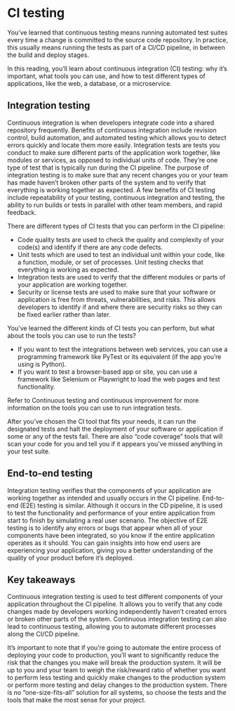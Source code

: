 # CI testing

You’ve learned that continuous testing means running automated test suites every time a change is committed to the source code repository. In practice, this usually means running the tests as part of a CI/CD pipeline, in between the build and deploy stages. 

In this reading, you’ll learn about continuous integration (CI) testing: why it’s important, what tools you can use, and how to test different types of applications, like the web, a database, or a microservice. 

## Integration testing

Continuous integration is when developers integrate code into a shared repository frequently. Benefits of continuous integration include revision control, build automation, and automated testing which allows you to detect errors quickly and locate them more easily. Integration tests are tests you conduct to make sure different parts of the application work together, like modules or services, as opposed to individual units of code. They’re one type of test that is typically run during the CI pipeline. The purpose of integration testing is to make sure that any recent changes you or your team has made haven’t broken other parts of the system and to verify that everything is working together as expected. A few benefits of CI testing include repeatability of your testing, continuous integration and testing, the ability to run builds or tests in parallel with other team members, and rapid feedback. 

There are different types of CI tests that you can perform in the CI pipeline:
* Code quality tests are used to check the quality and complexity of your code(s) and identify if there are any code defects. 
* Unit tests which are used to test an individual unit within your code, like a function, module, or set of processes. Unit testing checks that everything is working as expected.
* Integration tests are used to verify that the different modules or parts of your application are working together.
* Security or license tests are used to make sure that your software or application is free from threats, vulnerabilities, and risks. This allows developers to identify if and where there are security risks so they can be fixed earlier rather than later. 

You’ve learned the different kinds of CI tests you can perform, but what about the tools you can use to run the tests? 
* If you want to test the integrations between web services, you can use a programming framework like PyTest or its equivalent (if the app you’re using is Python). 
* If you want to test a browser-based app or site, you can use a framework like Selenium or Playwright to load the web pages and test functionality.

Refer to Continuous testing and continuous improvement for more information on the tools you can use to run integration tests. 

After you’ve chosen the CI tool that fits your needs, it can run the designated tests and halt the deployment of your software or application if some or any of the tests fail. There are also “code coverage” tools that will scan your code for you and tell you if it appears you’ve missed anything in your test suite.

## End-to-end testing

Integration testing verifies that the components of your application are working together as intended and usually occurs in the CI pipeline. End-to-end (E2E) testing is similar. Although it occurs in the CD pipeline, it is used to test the functionality and performance of your entire application from start to finish by simulating a real user scenario. The objective of E2E testing is to identify any errors or bugs that appear when all of your components have been integrated, so you know if the entire application operates as it should. You can gain insights into how end users are experiencing your application, giving you a better understanding of the quality of your product before it’s deployed. 

## Key takeaways

Continuous integration testing is used to test different components of your application throughout the CI pipeline. It allows you to verify that any code changes made by developers working independently haven’t created errors or broken other parts of the system. Continuous integration testing can also lead to continuous testing, allowing you to automate different processes along the CI/CD pipeline.

It’s important to note that if you’re going to automate the entire process of deploying your code to production, you’ll want to significantly reduce the risk that the changes you make will break the production system. It will be up to you and your team to weigh the risk/reward ratio of whether you want to perform less testing and quickly make changes to the production system or perform more testing and delay changes to the production system. There is no “one-size-fits-all” solution for all systems, so choose the tests and the tools that make the most sense for your project.
